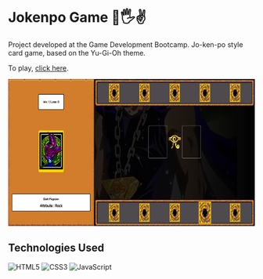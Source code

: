 # Jokenpo Game 👊🖐️✌️

Project developed at the Game Development Bootcamp.
Jo-ken-po style card game, based on the Yu-Gi-Oh theme.


To play, [click here](https://maripirczak.github.io/jokenpo-game/). 
<p align="center">
  <img height="300px" src="./src/images/game-image.png"><br>
</p>


## Technologies Used

 ![HTML5](https://img.shields.io/badge/html5-%23E34F26.svg?style=for-the-badge&logo=html5&logoColor=white)
  ![CSS3](https://img.shields.io/badge/css3-%231572B6.svg?style=for-the-badge&logo=css3&logoColor=white)
  ![JavaScript](https://img.shields.io/badge/javascript-%23323330.svg?style=for-the-badge&logo=javascript&logoColor=%23F7DF1E)
